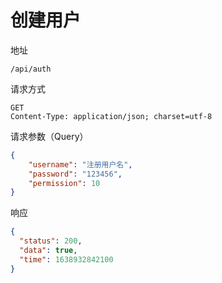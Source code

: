 # 创建用户

地址
```
/api/auth
```

请求方式
```
GET
Content-Type: application/json; charset=utf-8
```

请求参数（Query）
```json
{
    "username": "注册用户名",
    "password": "123456",
    "permission": 10
}
```

响应
```json
{
  "status": 200,
  "data": true,
  "time": 1638932842100
}
```